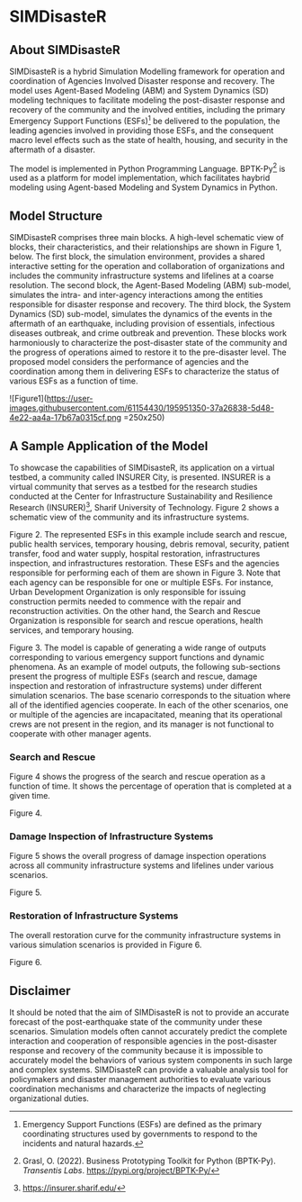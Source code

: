 # SIMDisasteR
## About SIMDisasteR
SIMDisasteR is a hybrid Simulation Modelling framework for operation and coordination of Agencies Involved Disaster response and recovery. The model uses Agent-Based Modeling (ABM) and System Dynamics (SD) modeling techniques to facilitate modeling the post-disaster response and recovery of the community and the involved entities, including the primary Emergency Support Functions (ESFs)[^1] be delivered to the population, the leading agencies involved in providing those ESFs, and the consequent macro level effects such as the state of health, housing, and security in the aftermath of a disaster.

The model is implemented in Python Programming Language. BPTK-Py[^2] is used as a platform for model implementation, which facilitates haybrid modeling using Agent-based Modeling and System Dynamics in Python. 


[^1]: Emergency Support Functions (ESFs) are defined as the primary coordinating structures used by governments to respond to the incidents and natural hazards.
[^2]: Grasl, O. (2022). Business Prototyping Toolkit for Python (BPTK-Py). _Transentis Labs_. https://pypi.org/project/BPTK-Py/

## Model Structure
SIMDisasteR comprises three main blocks. A high-level schematic view of blocks, their characteristics, and their relationships are shown in Figure 1, below. The first block, the simulation environment, provides a shared interactive setting for the operation and collaboration of organizations and includes the community infrastructure systems and lifelines at a coarse resolution. The second block, the Agent-Based Modeling (ABM) sub-model, simulates the intra- and inter-agency interactions among the entities responsible for disaster response and recovery. The third block, the System Dynamics (SD) sub-model, simulates the dynamics of the events in the aftermath of an earthquake, including provision of essentials, infectious diseases outbreak, and crime outbreak and prevention. These blocks work harmoniously to characterize the post-disaster state of the community and the progress of operations aimed to restore it to the pre-disaster level. The proposed model considers the performance of agencies and the coordination among them in delivering ESFs to characterize the status of various ESFs as a function of time.

![Figure1](https://user-images.githubusercontent.com/61154430/195951350-37a26838-5d48-4e22-aa4a-17b67a0315cf.png =250x250)

## A Sample Application of the Model
To showcase the capabilities of SIMDisasteR, its application on a virtual testbed, a community called INSURER City, is presented. INSURER is a virtual community that serves as a testbed for the research studies conducted at the Center for Infrastructure Sustainability and Resilience Research (INSURER)[^3], Sharif University of Technology. Figure 2 shows a schematic view of the community and its infrastructure systems.

Figure 2. 
The represented ESFs in this example include search and rescue, public health services, temporary housing, debris removal, security, patient transfer, food and water supply, hospital restoration, infrastructures inspection, and infrastructures restoration. These ESFs and the agencies responsible for performing each of them are shown in Figure 3. Note that each agency can be responsible for one or multiple ESFs. For instance, Urban Development Organization is only responsible for issuing construction permits needed to commence with the repair and reconstruction activities. On the other hand, the Search and Rescue Organization is responsible for search and rescue operations, health services, and temporary housing.

Figure 3. 
The model is capable of generating a wide range of outputs corresponding to various emergency support functions and dynamic phenomena. 
As an example of model outputs, the following sub-sections present the progress of multiple ESFs (search and rescue, damage inspection and restoration of infrastructure systems) under different simulation scenarios. The base scenario corresponds to the situation where all of the identified agencies cooperate. In each of the other scenarios, one or multiple of the agencies are incapacitated, meaning that its operational crews are not present in the region, and its manager is not functional to cooperate with other manager agents.

### Search and Rescue
Figure 4 shows the progress of the search and rescue operation as a function of time. It shows the percentage of operation that is completed at a given time.

Figure 4.

### Damage Inspection of Infrastructure Systems
Figure 5 shows the overall progress of damage inspection operations across all community infrastructure systems and lifelines under various scenarios.

Figure 5.

### Restoration of Infrastructure Systems
The overall restoration curve for the community infrastructure systems in various simulation scenarios is provided in Figure 6.

Figure 6.

[^3]: https://insurer.sharif.edu/

## Disclaimer
It should be noted that the aim of SIMDisasteR is not to provide an accurate forecast of the post-earthquake state of the community under these scenarios. Simulation models often cannot accurately predict the complete interaction and cooperation of responsible agencies in the post-disaster response and recovery of the community because it is impossible to accurately model the behaviors of various system components in such large and complex systems. SIMDisasteR can provide a valuable analysis tool for policymakers and disaster management authorities to evaluate various coordination mechanisms and characterize the impacts of neglecting organizational duties.


